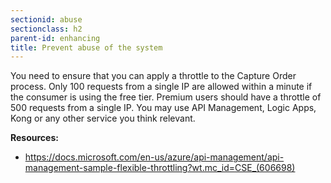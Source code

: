 ```yaml
---
sectionid: abuse
sectionclass: h2
parent-id: enhancing
title: Prevent abuse of the system
---
```


You need to ensure that you can apply a throttle to the Capture Order process. 
Only 100 requests from a single IP are allowed within a minute if the consumer is using the free tier. 
Premium users should have a throttle of 500 requests from a single IP. You may use API Management, Logic Apps, Kong or any other service you think relevant.

**Resources:**
-   <https://docs.microsoft.com/en-us/azure/api-management/api-management-sample-flexible-throttling?wt.mc_id=CSE_(606698)>
